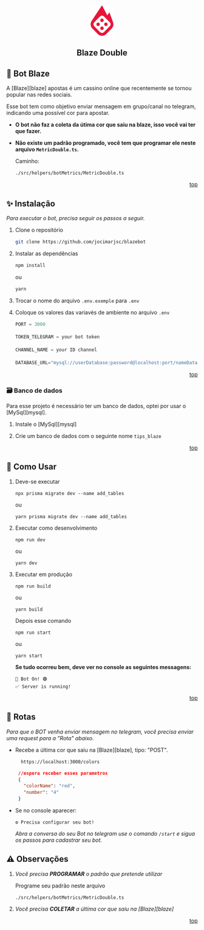 <div id="top"></div>


<br />
<div align="center">
  <a style="text-decoration: none;" href="https://blaze.com/r/KOGDR9">
    <img src="./assets/blaze.png" alt="Logo" width="auto" height="80">
  </a>

  <h2 align="center">Blaze Double</h2>
</div>




## 🤖 Bot Blaze
 
A [Blaze][blaze] apostas é um cassino online que recentemente se tornou popular nas redes sociais. 

Esse bot tem como objetivo enviar mensagem em grupo/canal no telegram, indicando uma possível cor para apostar.

* __O bot não faz a coleta da útima cor que saiu na blaze, isso você vai ter que fazer.__
* __Não existe um padrão programado, você tem que programar ele neste arquivo `MetricDouble.ts`.__
 
  Caminho:
  ```
  ./src/helpers/botMetrics/MetricDouble.ts
  ```



<p align="right"><a href="#top">top</a></p>




## ✨ Instalação

_Para executar o bot, precisa seguir os passos a seguir._

1. Clone o repositório
   ```sh
   git clone https://github.com/jocimarjsc/blazebot
   ```
2. Instalar as dependências
   ```sh
   npm install
   ```
   ou
   ```sh
   yarn
   ```
3. Trocar o nome do arquivo `.env.exemple` para `.env`

4. Coloque os valores das variavés de ambiente no arquivo `.env`
   ```js
   PORT = 3000
   
   TOKEN_TELEGRAM = your bot token
   
   CHANNEL_NAME = your ID channel

   DATABASE_URL="mysql://userDatabase:password@localhost:port/nameDatabase"
   ```

<p align="right"><a href="#top">top</a></p>




### 🗃️ Banco de dados

Para esse projeto é necessário ter um banco de dados, optei por usar o [MySql][mysql].

1. Instale o [MySql][mysql]

2. Crie um banco de dados com o seguinte nome `tips_blaze`

<p align="right"><a href="#top">top</a></p>




## 📝 Como Usar

1. Deve-se executar

   ```
   npx prisma migrate dev --name add_tables
   ```
   ou
   ```
   yarn prisma migrate dev --name add_tables
   ```

2. Executar como desenvolvimento
   ```
   npm run dev
   ```
   ou
   ```
   yarn dev
   ```
3. Executar em produção
   ```
   npm run build
   ```
   ou
   ```
   yarn build
   ```
   Depois esse comando
   ```
   npm run start
   ```
   ou
   ```
   yarn start
   ```

   __Se tudo ocorreu bem, deve ver no console as seguintes messagens:__
   ```
   🤖 Bot On! 🟢
   ✅ Server is running!
   ```

<p align="right"><a href="#top">top</a></p>

## 📛 Rotas
_Para que o BOT venha enviar mensagem no telegram, você precisa enviar uma request para a "Rota" abaixo._

* Recebe a última cor que saiu na [Blaze][blaze], tipo: "POST".
  
  ```
    https://localhost:3000/colors
  ```
   ~~~json
    //espera receber esses parametros
    {
      "colorName": "red",
      "number": "4"
    }
   ~~~
* Se no console aparecer:
   ```
   ⚙️ Precisa configurar seu bot!
   ```
   _Abra a conversa do seu Bot no telegram use o comando `/start` e sigua os passos para cadastrar seu bot._

## ⚠️ Observações

1. _Você precisa **PROGRAMAR** o padrão que pretende utilizar_

   Programe seu padrão neste arquivo
   ```
   ./src/helpers/botMetrics/MetricDouble.ts
   ```
2. _Você precisa **COLETAR** a última cor que saiu na [Blaze][blaze]_

<p align="right"><a href="#top">top</a></p>
